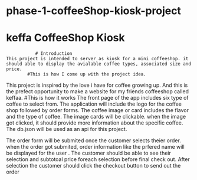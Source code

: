 # phase-1-coffeeShop-kiosk-project
# keffa CoffeeShop Kiosk
               # Introduction
    This project is intended to server as kiosk for a mini coffeeshop. it should able to display the avialable coffee types, associated size and price. 
            #This is how I come up with the project idea. 
This project is inspired by the  love i have for coffee growing up. And this is the prefect opportunity to make a website for my friends coffeeshop called keffaa.
                     #This is how it works
The front page of the app includes six type of coffee to select from.
The application will include the logo for the coffee shop followed by order forms. 
The coffee image or card includes the flavor and the type of coffee. The image cards will be clickable. 
when the image got clicked, it should provide more information about the specific coffee.
The db.json will be used as an api for this project.
                    

The order form will be submited once the customer selects theier order.
when the order got submited, order information like the prfered name will be displayed for the user .
The customer should be able to see their selection and subtotoal price foreach selection before final check out. 
After selection the customer should click the checkout button to send out the order 


               

